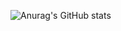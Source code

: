 ![Anurag's GitHub stats](https://github-readme-stats.vercel.app/api?username=jameshasung&show_icons=true&theme=tokyonight)
